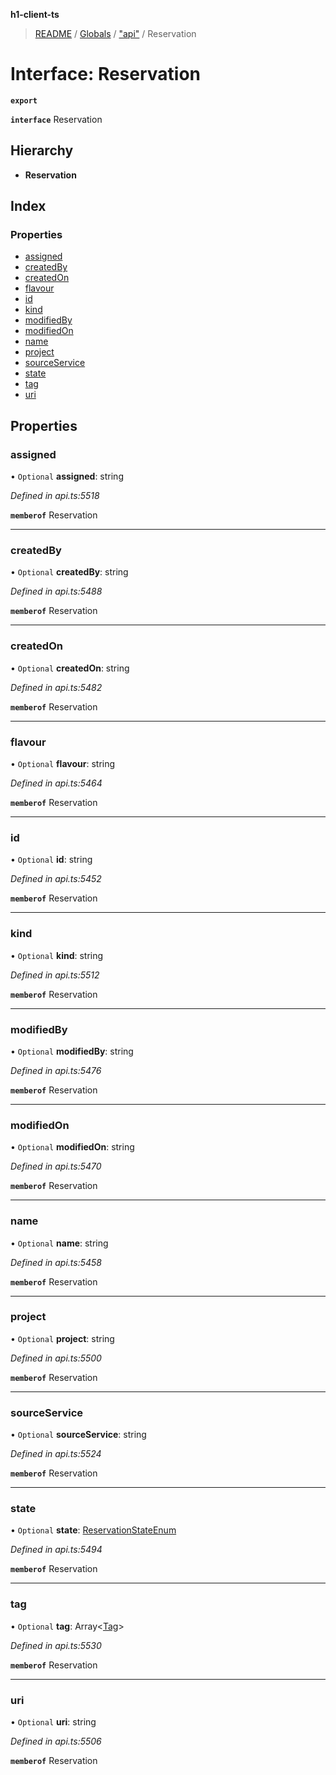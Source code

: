 **h1-client-ts**

> [README](../README.md) / [Globals](../globals.md) / ["api"](../modules/_api_.md) / Reservation

# Interface: Reservation

**`export`** 

**`interface`** Reservation

## Hierarchy

* **Reservation**

## Index

### Properties

* [assigned](_api_.reservation.md#assigned)
* [createdBy](_api_.reservation.md#createdby)
* [createdOn](_api_.reservation.md#createdon)
* [flavour](_api_.reservation.md#flavour)
* [id](_api_.reservation.md#id)
* [kind](_api_.reservation.md#kind)
* [modifiedBy](_api_.reservation.md#modifiedby)
* [modifiedOn](_api_.reservation.md#modifiedon)
* [name](_api_.reservation.md#name)
* [project](_api_.reservation.md#project)
* [sourceService](_api_.reservation.md#sourceservice)
* [state](_api_.reservation.md#state)
* [tag](_api_.reservation.md#tag)
* [uri](_api_.reservation.md#uri)

## Properties

### assigned

• `Optional` **assigned**: string

*Defined in api.ts:5518*

**`memberof`** Reservation

___

### createdBy

• `Optional` **createdBy**: string

*Defined in api.ts:5488*

**`memberof`** Reservation

___

### createdOn

• `Optional` **createdOn**: string

*Defined in api.ts:5482*

**`memberof`** Reservation

___

### flavour

• `Optional` **flavour**: string

*Defined in api.ts:5464*

**`memberof`** Reservation

___

### id

• `Optional` **id**: string

*Defined in api.ts:5452*

**`memberof`** Reservation

___

### kind

• `Optional` **kind**: string

*Defined in api.ts:5512*

**`memberof`** Reservation

___

### modifiedBy

• `Optional` **modifiedBy**: string

*Defined in api.ts:5476*

**`memberof`** Reservation

___

### modifiedOn

• `Optional` **modifiedOn**: string

*Defined in api.ts:5470*

**`memberof`** Reservation

___

### name

• `Optional` **name**: string

*Defined in api.ts:5458*

**`memberof`** Reservation

___

### project

• `Optional` **project**: string

*Defined in api.ts:5500*

**`memberof`** Reservation

___

### sourceService

• `Optional` **sourceService**: string

*Defined in api.ts:5524*

**`memberof`** Reservation

___

### state

• `Optional` **state**: [ReservationStateEnum](../enums/_api_.reservationstateenum.md)

*Defined in api.ts:5494*

**`memberof`** Reservation

___

### tag

• `Optional` **tag**: Array\<[Tag](_api_.tag.md)>

*Defined in api.ts:5530*

**`memberof`** Reservation

___

### uri

• `Optional` **uri**: string

*Defined in api.ts:5506*

**`memberof`** Reservation
